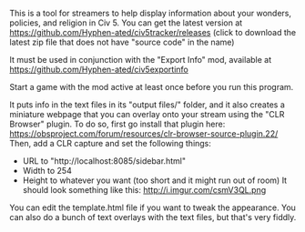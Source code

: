 This is a tool for streamers to help display information about your wonders, policies, and religion in Civ 5.
You can get the latest version at https://github.com/Hyphen-ated/civ5tracker/releases (click to download the latest
zip file that does not have "source code" in the name)

It must be used in conjunction with the "Export Info" mod, available at
https://github.com/Hyphen-ated/civ5exportinfo

Start a game with the mod active at least once before you run this program.

It puts info in the text files in its "output files/" folder, and it also creates a miniature webpage that you can
overlay onto your stream using the "CLR Browser" plugin.
To do so, first go install that plugin here: https://obsproject.com/forum/resources/clr-browser-source-plugin.22/
Then, add a CLR capture and set the following things:
 * URL to "http://localhost:8085/sidebar.html"
 * Width to 254
 * Height to whatever you want (too short and it might run out of room)
It should look something like this: http://i.imgur.com/csmV3QL.png

You can edit the template.html file if you want to tweak the appearance.
You can also do a bunch of text overlays with the text files, but that's very fiddly.